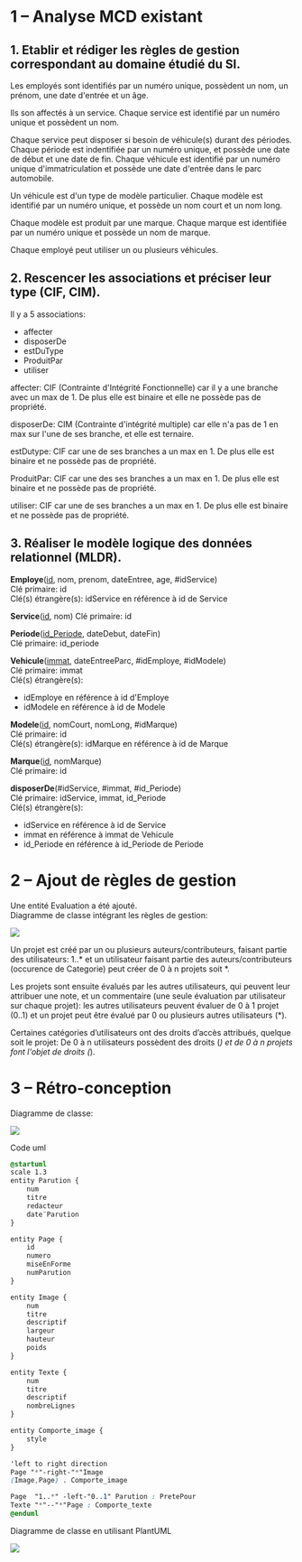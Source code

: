 # 1 – Analyse MCD existant

## 1. Etablir et rédiger les règles de gestion correspondant au domaine étudié du SI.

Les employés sont identifiés par un numéro unique, possèdent un nom, un prénom, une date d'entrée et un âge.

Ils son affectés à un service. Chaque service est identifié par un numéro unique et possèdent un nom.

Chaque service peut disposer si besoin de véhicule(s) durant des périodes.
Chaque période est indentifiée par un numéro unique, et possède une date de début et une date de fin.
Chaque véhicule est identifié par un numéro unique d'immatriculation et possède une date d'entrée dans le parc automobile.

Un véhicule est d'un type de modèle particulier. Chaque modèle est identifié par un numéro unique, et possède un nom court et un nom long.

Chaque modèle est produit par une marque. Chaque marque est identifiée par un numéro unique et possède un nom de marque.

Chaque employé peut utiliser un ou plusieurs véhicules.

## 2. Rescencer les associations et préciser leur type (CIF, CIM).

Il y a 5 associations:
- affecter
- disposerDe
- estDuType
- ProduitPar
- utiliser

affecter: CIF (Contrainte d'Intégrité Fonctionnelle) car il y a une branche avec un max de 1. De plus elle est binaire et elle ne possède pas de propriété.

disposerDe: CIM (Contrainte d'intégrité multiple) car elle n'a pas de 1 en max sur l'une de ses branche, et elle est ternaire.

estDutype: CIF car une de ses branches a un max en 1. De plus elle est binaire et ne possède pas de propriété.

ProduitPar: CIF car une des ses branches a un max en 1. De plus elle est binaire et ne possède pas de propriété.

utiliser: CIF car une de ses branches a un max en 1. De plus elle est binaire et ne possède pas de propriété.

## 3. Réaliser le modèle logique des données relationnel (MLDR).

**Employe**(<ins>id</ins>, nom, prenom, dateEntree, age, #idService)  
Clé primaire: id  
Clé(s) étrangère(s): idService en référence à id de Service  


**Service**(<ins>id</ins>, nom)
Clé primaire: id  

**Periode**(<ins>id_Periode</ins>, dateDebut, dateFin)  
Clé primaire: id_periode  

**Vehicule**(<ins>immat</ins>, dateEntreeParc, #idEmploye, #idModele)  
Clé primaire: immat  
Clé(s) étrangère(s):
- idEmploye en référence à id d'Employe
- idModele en référence à id de Modele 

**Modele**(<ins>id</ins>, nomCourt, nomLong, #idMarque)  
Clé primaire: id  
Clé(s) étrangère(s): idMarque en référence à id de Marque  

**Marque**(<ins>id</ins>, nomMarque)  
Clé primaire: id  

**disposerDe**(#idService, #immat, #id_Periode)  
Clé primaire: idService, immat, id_Periode</font>  
Clé(s) étrangère(s):
- idService en référence à id de Service
- immat en référence à immat de Vehicule
- id_Periode en référence à id_Periode de Periode

# 2 – Ajout de règles de gestion

Une entité Evaluation a été ajouté.  
Diagramme de classe intégrant les règles de gestion:

![](uml2.png)  

Un projet est créé par un ou plusieurs auteurs/contributeurs, faisant partie des utilisateurs: 1..* et un utilisateur faisant partie des auteurs/contributeurs (occurence de Categorie) peut créer de 0 à n projets soit *.

Les projets sont ensuite évalués par les autres utilisateurs, qui peuvent leur attribuer une note, et un commentaire (une seule évaluation par utilisateur sur chaque projet): les autres utilisateurs peuvent évaluer de 0 à 1 projet (0..1) et un projet peut être évalué par 0 ou plusieurs autres utilisateurs (*).

Certaines catégories d’utilisateurs ont des droits d’accès attribués, quelque soit le projet: De 0 à n utilisateurs possèdent des droits (*) et  de 0 à n projets font l'objet de droits (*).

# 3 – Rétro-conception 

Diagramme de classe: 

![](retro-conception2.png)

Code uml

```css
@startuml
scale 1.3
entity Parution {
    num
    titre
    redacteur
    date¨Parution
}

entity Page {
    id
    numero
    miseEnForme
    numParution
}

entity Image {
    num
    titre
    descriptif
    largeur
    hauteur
    poids
}

entity Texte {
    num
    titre
    descriptif
    nombreLignes
}

entity Comporte_image {
    style
}

'left to right direction
Page "*"-right-"*"Image
(Image,Page) . Comporte_image

Page  "1..*" -left-"0..1" Parution : PretePour
Texte "*"--"*"Page : Comporte_texte
@enduml
```

Diagramme de classe en utilisant PlantUML  

![](plantuml3.png)